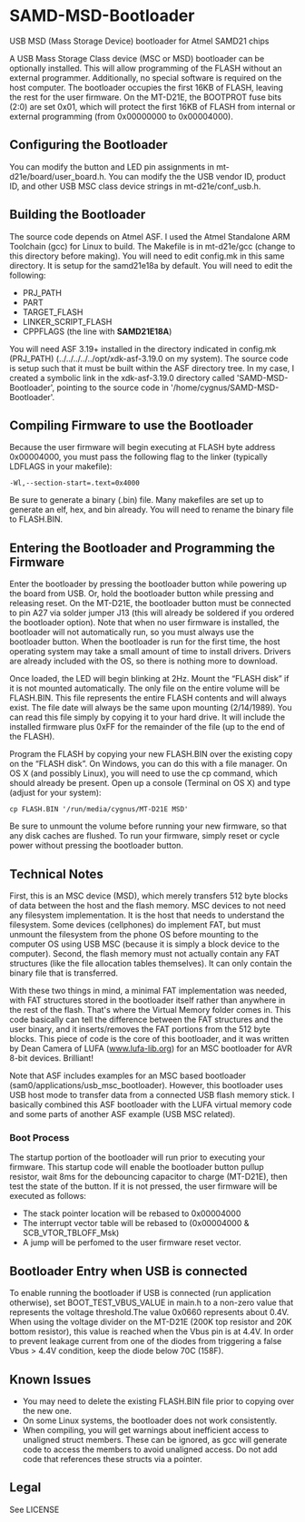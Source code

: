 # SAMD-MSD-Bootloader

USB MSD (Mass Storage Device) bootloader for Atmel SAMD21 chips

A USB Mass Storage Class device (MSC or MSD) bootloader can be optionally installed.
This will allow programming of the FLASH without an external programmer. Additionally,
no special software is required on the host computer. The bootloader occupies the first
16KB of FLASH, leaving the rest for the user firmware. On the MT-D21E, the BOOTPROT fuse
bits (2:0) are set 0x01, which will protect the first 16KB of FLASH from internal or
external programming (from 0x00000000 to 0x00004000).


## Configuring the Bootloader

You can modify the button and LED pin assignments in mt-d21e/board/user_board.h.
You can modify the the USB vendor ID, product ID, and other USB MSC class device strings
in mt-d21e/conf_usb.h.


## Building the Bootloader

The source code depends on Atmel ASF. I used the Atmel Standalone ARM Toolchain (gcc)
for Linux to build. The Makefile is in mt-d21e/gcc (change to this directory before
making). You will need to edit config.mk in this same directory. It is setup for the
samd21e18a by default. You will need to edit the following:

* PRJ_PATH
* PART
* TARGET_FLASH
* LINKER_SCRIPT_FLASH
* CPPFLAGS (the line with __SAMD21E18A__)

You will need ASF 3.19+ installed in the directory indicated in config.mk (PRJ_PATH)
(../../../../../opt/xdk-asf-3.19.0 on my system). The source code is setup such that
it must be built within the ASF directory tree. In my case, I created a symbolic link
in the xdk-asf-3.19.0 directory called 'SAMD-MSD-Bootloader', pointing to the source
code in '/home/cygnus/SAMD-MSD-Bootloader'.


## Compiling Firmware to use the Bootloader

Because the user firmware will begin executing at FLASH byte address 0x00004000, you
must pass the following flag to the linker (typically LDFLAGS in your makefile):

```
-Wl,--section-start=.text=0x4000
```

Be sure to generate a binary (.bin) file. Many makefiles are set up to generate an elf,
hex, and bin already. You will need to rename the binary file to FLASH.BIN.


## Entering the Bootloader and Programming the Firmware

Enter the bootloader by pressing the bootloader button while powering up the board from
USB. Or, hold the bootloader button while pressing and releasing reset. On the MT-D21E,
the bootloader button must be connected to pin A27 via solder jumper J13 (this will
already be soldered if you ordered the bootloader option). Note that when no user
firmware is installed, the bootloader will not automatically run, so you must always use
the bootloader button. When the bootloader is run for the first time, the host operating
system may take a small amount of time to install drivers. Drivers are already included
with the OS, so there is nothing more to download.

Once loaded, the LED will begin blinking at 2Hz. Mount the “FLASH disk” if it is not
mounted automatically. The only file on the entire volume will be FLASH.BIN. This file
represents the entire FLASH contents and will always exist. The file date will always be
the same upon mounting (2/14/1989). You can read this file simply by copying it to your
hard drive. It will include the installed firmware plus 0xFF for the remainder of the
file (up to the end of the FLASH).

Program the FLASH by copying your new FLASH.BIN over the existing copy on the
“FLASH disk”. On Windows, you can do this with a file manager. On OS X (and possibly
Linux), you will need to use the cp command, which should already be present. Open up a
console (Terminal on OS X) and type (adjust for your system):

```
cp FLASH.BIN '/run/media/cygnus/MT-D21E MSD'
```

Be sure to unmount the volume before running your new firmware, so that any disk caches
are flushed. To run your firmware, simply reset or cycle power without pressing the
bootloader button.


## Technical Notes

First, this is an MSC device (MSD), which merely transfers 512 byte blocks of data
between the host and the flash memory. MSC devices to not need any filesystem
implementation. It is the host that needs to understand the filesystem. Some devices
(cellphones) do implement FAT, but must unmount the filesystem from the phone OS before
mounting to the computer OS using USB MSC (because it is simply a block device to the
computer). Second, the flash memory must not actually contain any FAT structures (like
the file allocation tables themselves). It can only contain the binary file that is
transferred.

With these two things in mind, a minimal FAT implementation was needed, with FAT
structures stored in the bootloader itself rather than anywhere in the rest of the flash.
That's where the Virtual Memory folder comes in. This code basically can tell the
difference between the FAT structures and the user binary, and it inserts/removes the FAT
portions from the 512 byte blocks. This piece of code is the core of this bootloader, and
it was written by Dean Camera of LUFA (www.lufa-lib.org) for an MSC bootloader for AVR
8-bit devices. Brilliant!

Note that ASF includes examples for an MSC based bootloader
(sam0/applications/usb_msc_bootloader). However, this bootloader uses USB host mode to
transfer data from a connected USB flash memory stick. I basically combined this ASF
bootloader with the LUFA virtual memory code and some parts of another ASF example (USB
MSC related).


### Boot Process

The startup portion of the bootloader will run prior to executing your firmware.
This startup code will enable the bootloader button pullup resistor, wait 8ms for the
debouncing capacitor to charge (MT-D21E), then test the state of the button. If it is
not pressed, the user firmware will be executed as follows:

* The stack pointer location will be rebased to 0x00004000
* The interrupt vector table will be rebased to (0x00004000 & SCB_VTOR_TBLOFF_Msk)
* A jump will be perfomed to the user firmware reset vector.


## Bootloader Entry when USB is connected

To enable running the bootloader if USB is connected (run application otherwise),
set BOOT_TEST_VBUS_VALUE in main.h to a non-zero value that represents the voltage
threshold.The value 0x0660 represents about 0.4V. When using the voltage divider on
the MT-D21E (200K top resistor and 20K bottom resistor), this value is reached when
the Vbus pin is at 4.4V. In order to prevent leakage current from one of the diodes
from triggering a false Vbus > 4.4V condition, keep the diode below 70C (158F).

## Known Issues

* You may need to delete the existing FLASH.BIN file prior to copying over the new one.
* On some Linux systems, the bootloader does not work consistently.
* When compiling, you will get warnings about inefficient access to unaligned struct
  members. These can be ignored, as gcc will generate code to access the members
  to avoid unaligned access. Do not add code that references these structs via a pointer.


## Legal

See LICENSE
